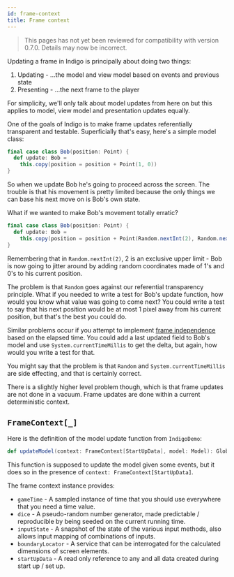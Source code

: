 ```yaml
---
id: frame-context
title: Frame context
---
```


> This pages has not yet been reviewed for compatibility with version 0.7.0. Details may now be incorrect.

Updating a frame in Indigo is principally about doing two things:

1. Updating - ...the model and view model based on events and previous state
2. Presenting - ...the next frame to the player

For simplicity, we'll only talk about model updates from here on but this applies to model, view model and presentation updates equally.

One of the goals of Indigo is to make frame updates referentially transparent and testable. Superficially that's easy, here's a simple model class:

```scala
final case class Bob(position: Point) {
  def update: Bob =
    this.copy(position = position + Point(1, 0))
}
```

So when we update Bob he's going to proceed across the screen. The trouble is that his movement is pretty limited because the only things we can base his next move on is Bob's own state.

What if we wanted to make Bob's movement totally erratic?

```scala
final case class Bob(position: Point) {
  def update: Bob =
    this.copy(position = position + Point(Random.nextInt(2), Random.nextInt(2)))
}
```

Remembering that in `Random.nextInt(2)`, 2 is an exclusive upper limit - Bob is now going to jitter around by adding random coordinates made of 1's and 0's to his current position.

The problem is that `Random` goes against our referential transparency principle. What if you needed to write a test for Bob's update function, how would you know what value was going to come next? You could write a test to say that his next position would be at most 1 pixel away from his current position, but that's the best you could do.

Similar problems occur if you attempt to implement [frame independence](/docs/information/glossary#frame-independence) based on the elapsed time. You could add a last updated field to Bob's model and use `System.currentTimeMillis` to get the delta, but again, how would you write a test for that.

You might say that the problem is that `Random` and `System.currentTimeMillis` are side effecting, and that is certainly correct.

There is a slightly higher level problem though, which is that frame updates are not done in a vacuum. Frame updates are done within a current deterministic context.

## `FrameContext[_]`

Here is the definition of the model update function from `IndigoDemo`:

```scala
def updateModel(context: FrameContext[StartUpData], model: Model): GlobalEvent => Outcome[Model]
```

This function is supposed to update the model given some events, but it does so in the presence of `context: FrameContext[StartUpData]`.

The frame context instance provides:

- `gameTime` - A sampled instance of time that you should use everywhere that you need a time value.
- `dice` - A pseudo-random number generator, made predictable / reproducible by being seeded on the current running time.
- `inputState` - A snapshot of the state of the various input methods, also allows input mapping of combinations of inputs.
- `boundaryLocator` - A service that can be interrogated for the calculated dimensions of screen elements.
- `startUpData` - A read only reference to any and all data created during start up / set up.
